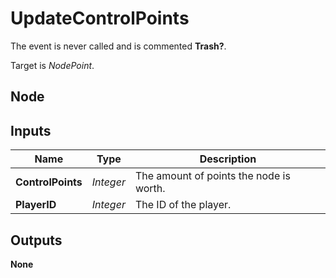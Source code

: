 # UpdateControlPoints
The event is never called and is commented **Trash?**.  

Target is *NodePoint*.  

## Node

## Inputs
|Name               |Type       |Description                            |
|-------------------|-----------|---------------------------------------|
|**ControlPoints**  |*Integer*  |The amount of points the node is worth.|
|**PlayerID**       |*Integer*  |The ID of the player.                  |

## Outputs
**None**